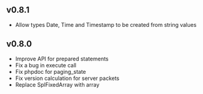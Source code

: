 ## v0.8.1

* Allow types Date, Time and Timestamp to be created from string values


## v0.8.0

* Improve API for prepared statements
* Fix a bug in execute call
* Fix phpdoc for paging_state
* Fix version calculation for server packets
* Replace SplFixedArray with array


